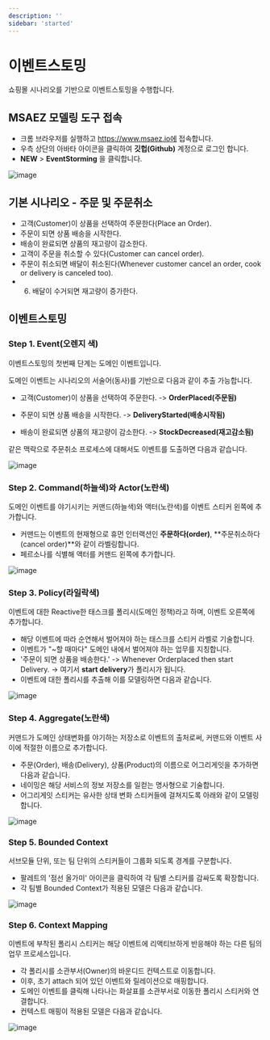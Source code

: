 ```yaml
---
description: ''
sidebar: 'started'
---
```

# 이벤트스토밍

쇼핑몰 시나리오를 기반으로 이벤트스토밍을 수행합니다.

## MSAEZ 모델링 도구 접속
- 크롬 브라우저를 실행하고 https://www.msaez.io에 접속합니다.
- 우측 상단의 아바타 아이콘을 클릭하여 **깃헙(Github)** 계정으로 로그인 합니다.
- **NEW** > **EventStorming** 을 클릭합니다.

![image](https://github.com/acmexii/demo/assets/35618409/d35919e8-3ff6-4a13-bccc-6935f4d87dbf)

## 기본 시나리오 - 주문 및 주문취소
- 고객(Customer)이 상품을 선택하여 주문한다(Place an Order).
- 주문이 되면 상품 배송을 시작한다.
- 배송이 완료되면 상품의 재고량이 감소한다.
- 고객이 주문을 취소할 수 있다(Customer can cancel order).
- 주문이 취소되면 배달이 취소된다(Whenever customer cancel an order, cook or delivery is canceled too).
- 6. 배달이 수거되면 재고량이 증가한다.

## 이벤트스토밍

### Step 1. Event(오렌지 색)
이벤트스토밍의 첫번째 단계는 도메인 이벤트입니다.

도메인 이벤트는 시나리오의 서술어(동사)를 기반으로 다음과 같이 추출 가능합니다.
- 고객(Customer)이 상품을 선택하여 주문한다. -> **OrderPlaced(주문됨)**

- 주문이 되면 상품 배송을 시작한다. -> **DeliveryStarted(배송시작됨)**

- 배송이 완료되면 상품의 재고량이 감소한다. -> **StockDecreased(재고감소됨)**

같은 맥락으로 주문취소 프로세스에 대해서도 이벤트를 도출하면 다음과 같습니다.

![image](https://github.com/acmexii/demo/assets/35618409/f5270052-f6e8-4f2d-82dc-f134ad8e11d6)

### Step 2. Command(하늘색)와 Actor(노란색)
도메인 이벤트를 야기시키는 커맨드(하늘색)와 액터(노란색)를 이벤트 스티커 왼쪽에 추가합니다.

- 커맨드는 이벤트의 현재형으로 휴먼 인터랙션인 **주문하다(order)**, **주문취소하다(cancel order)**와 같이 라벨링합니다.
- 페르소나를 식별해 액터를 커맨드 왼쪽에 추가합니다.

![image](https://github.com/acmexii/demo/assets/35618409/05681759-4115-42f8-8710-ca0f8f2e1e91)

### Step 3. Policy(라일락색)
이벤트에 대한 Reactive한 태스크를 폴리시(도메인 정책)라고 하며, 이벤트 오른쪽에 추가합니다.

- 해당 이벤트에 따라 순연해서 벌어져야 하는 태스크를 스티커 라벨로 기술합니다.
- 이벤트가 "~할 때마다" 도메인 내에서 벌어져야 하는 업무를 지칭합니다.
- '주문이 되면 상품을 배송한다.' -> Whenever Orderplaced then start Delivery. -> 여기서 **start delivery**가 폴리시가 됩니다.
- 이벤트에 대한 폴리시를 추출해 이를 모델링하면 다음과 같습니다.

![image](https://github.com/acmexii/demo/assets/35618409/3221fabc-39d9-4d8b-ab0f-e14c4c1cb56e)

### Step 4. Aggregate(노란색)
커맨드가 도메인 상태변화를 야기하는 저장소로 이벤트의 출처로써, 커맨드와 이벤트 사이에 적절한 이름으로 추가합니다.
- 주문(Order), 배송(Delivery), 상품(Product)의 이름으로 어그리게잇을 추가하면 다음과 같습니다.
- 네이밍은 해당 서비스의 정보 저장소를 일컫는 명사형으로 기술합니다.
- 어그리게잇 스티커는 유사한 상태 변화 스티커들에 걸쳐지도록 아래와 같이 모델링 합니다.

![image](https://github.com/acmexii/demo/assets/35618409/6b66213a-f2de-48be-b3f2-5604507238bf)

### Step 5. Bounded Context
서브모듈 단위, 또는 팀 단위의 스티커들이 그룹화 되도록 경계를 구분합니다.

- 팔레트의 '점선 올가미' 아이콘을 클릭하여 각 팀별 스티커를 감싸도록 확장합니다.
- 각 팀별 Bounded Context가 적용된 모델은 다음과 같습니다.

![image](https://github.com/acmexii/demo/assets/35618409/eac4d230-0ec0-4afc-a414-39e4adbc85e3)

### Step 6. Context Mapping
이벤트에 부착된 폴리시 스티커는 해당 이벤트에 리액티브하게 반응해야 하는 다른 팀의 업무 프로세스입니다.

- 각 폴리시를 소관부서(Owner)의 바운디드 컨텍스트로 이동합니다.
- 이후, 초기 attach 되어 있던 이벤트와 릴레이션으로 매핑합니다.
- 도메인 이벤트를 클릭해 나타나는 화살표를 소관부서로 이동한 폴리시 스티커와 연결합니다.
- 컨텍스트 매핑이 적용된 모델은 다음과 같습니다.

![image](https://github.com/acmexii/demo/assets/35618409/a12fd84d-2a8c-4fc8-a4aa-ddf568b3de42)

